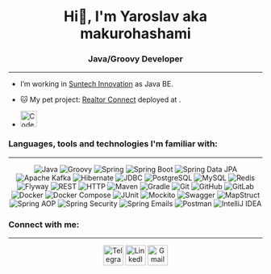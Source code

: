 <h1 align="center">Hi👋, I'm Yaroslav aka makurohashami</h1>
<h3 align="center">Java/Groovy Developer</h3>

---

- I’m working in [Suntech Innovation](https://jobs.dou.ua/companies/suntech-innovation/) as Java BE.
- 🐱 My pet project: [Realtor Connect](https://github.com/makurohashami/realtor-connect) deployed at [](realtorconnect.online).

- <a href="https://www.codewars.com/users/makurohashami"><img src="https://www.codewars.com/users/makurohashami/badges/large" alt="Codewars" height="32"></a>

### Languages, tools and technologies I'm familiar with:

---

<p align="center">
<img alt="Java" src="https://img.shields.io/badge/Java-ED8B00?style=for-the-badge&logo=openjdk&logoColor=white"/>
<img alt="Groovy" src="https://img.shields.io/badge/Apache%20Groovy-4298B8.svg?style=for-the-badge&logo=Apache+Groovy&logoColor=white"/>
<img alt="Spring" src="https://img.shields.io/badge/Spring-6DB33F?style=for-the-badge&logo=spring&logoColor=white"/>
<img alt="Spring Boot" src="https://img.shields.io/badge/Spring%20Boot-6DB33F?style=for-the-badge&logo=springboot&logoColor=white"/>
<img alt="Spring Data JPA" src="https://img.shields.io/badge/Spring%20data%20JPA-6DB33F?style=for-the-badge&logo=spring&logoColor=white"/>
<img alt="Apache Kafka" src="https://img.shields.io/badge/Apache%20Kafka-000?style=for-the-badge&logo=apachekafka"/>
<img alt="Hibernate" src="https://img.shields.io/badge/Hibernate-59666C?style=for-the-badge&logo=Hibernate&logoColor=white"/>
<img alt="JDBC" src="https://img.shields.io/badge/JDBC-ED8B00?style=for-the-badge"/>
<img alt="PostgreSQL" src="https://img.shields.io/badge/PostgreSQL-316192?style=for-the-badge&logo=postgresql&logoColor=white"/>
<img alt="MySQL" src="https://img.shields.io/badge/mysql-%2300f.svg?style=for-the-badge&logo=mysql&logoColor=white"/>
<img alt="Redis" src="https://img.shields.io/badge/redis-%23DD0031.svg?style=for-the-badge&logo=redis&logoColor=white"/>
<img alt="Flyway" src="https://img.shields.io/badge/Flyway-59666C?style=for-the-badge"/>
<img alt="REST" src="https://img.shields.io/badge/REST-316192?style=for-the-badge"/>
<img alt="HTTP" src="https://img.shields.io/badge/HTTP-316192?style=for-the-badge"/>
<img alt="Maven" src="https://img.shields.io/badge/Apache%20Maven-C71A36?style=for-the-badge&logo=Apache%20Maven&logoColor=white"/>
<img alt="Gradle" src="https://img.shields.io/badge/Gradle-02303A.svg?style=for-the-badge&logo=Gradle&logoColor=white"/>
<img alt="Git" src="https://img.shields.io/badge/GIT-E44C30?style=for-the-badge&logo=git&logoColor=white"/>
<img alt="GitHub" src="https://img.shields.io/badge/GitHub-100000?style=for-the-badge&logo=github&logoColor=white"/>
<img alt="GitLab" src="https://img.shields.io/badge/gitlab-%23181717.svg?style=for-the-badge&logo=gitlab&logoColor=white"/>
<img alt="Docker" src="https://img.shields.io/badge/docker-%230db7ed.svg?style=for-the-badge&logo=docker&logoColor=white"/>
<img alt="Docker Compose" src="https://img.shields.io/badge/docker%20compose-%230db7ed.svg?style=for-the-badge&logo=docker&logoColor=white"/>
<img alt="JUnit" src="https://img.shields.io/badge/JUnit-35BF5C?style=for-the-badge"/>
<img alt="Mockito" src="https://img.shields.io/badge/Mockito-E95420?style=for-the-badge"/>
<img alt="Swagger" src="https://img.shields.io/badge/-Swagger-%23Clojure?style=for-the-badge&logo=swagger&logoColor=white"/>
<img alt="MapStruct" src="https://img.shields.io/badge/MapStruct-E44C30?style=for-the-badge"/>
<img alt="Spring AOP" src="https://img.shields.io/badge/Spring%20AOP-6DB33F?style=for-the-badge&logo=spring&logoColor=white"/>
<img alt="Spring Security" src="https://img.shields.io/badge/Spring_Security-6DB33F?style=for-the-badge&logo=Spring-Security&logoColor=white"/>
<img alt="Spring Emails" src="https://img.shields.io/badge/Spring%20Emails-6DB33F?style=for-the-badge&logo=spring&logoColor=white"/>
<img alt="Postman" src="https://img.shields.io/badge/Postman-FF6C37?style=for-the-badge&logo=postman&logoColor=white"/>
<img alt="IntelliJ IDEA" src="https://img.shields.io/badge/IntelliJ_IDEA-000000.svg?style=for-the-badge&logo=intellij-idea&logoColor=white"/>
</p>

### Connect with me:

---
<p align="center">
<a href="https://t.me/y_kotyk"><img src="https://img.shields.io/badge/Telegram-2CA5E0?style=for-the-badge&logo=telegram&logoColor=white" alt="Telegram" height="40"></a>
<a href="https://www.linkedin.com/in/yaroslav-kotyk/"><img src="https://img.shields.io/badge/LinkedIn-0077B5?style=for-the-badge&logo=linkedin&logoColor=white" alt="LinkedIn" height="40"></a>
<a href="mailto:yaroslv.kotyk@gmail.com"><img src="https://img.shields.io/badge/Gmail-D14836?style=for-the-badge&logo=gmail&logoColor=white" alt="Gmail" height="40"/></a>
</p>
